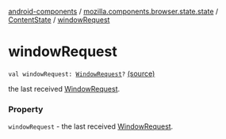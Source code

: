 [android-components](../../index.md) / [mozilla.components.browser.state.state](../index.md) / [ContentState](index.md) / [windowRequest](./window-request.md)

# windowRequest

`val windowRequest: `[`WindowRequest`](../../mozilla.components.concept.engine.window/-window-request/index.md)`?` [(source)](https://github.com/mozilla-mobile/android-components/blob/master/components/browser/state/src/main/java/mozilla/components/browser/state/state/ContentState.kt#L53)

the last received [WindowRequest](../../mozilla.components.concept.engine.window/-window-request/index.md).

### Property

`windowRequest` - the last received [WindowRequest](../../mozilla.components.concept.engine.window/-window-request/index.md).